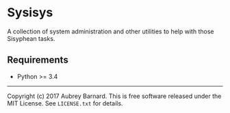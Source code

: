 Sysisys
=======

A collection of system administration and other utilities to help with
those Sisyphean tasks.


Requirements
------------

* Python >= 3.4


-----

Copyright (c) 2017 Aubrey Barnard.  This is free software released under
the MIT License.  See `LICENSE.txt` for details.
